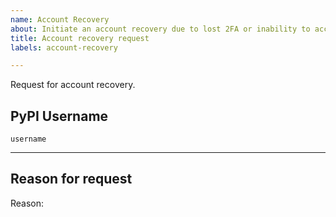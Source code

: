 ```yaml
---
name: Account Recovery
about: Initiate an account recovery due to lost 2FA or inability to access email address
title: Account recovery request
labels: account-recovery 

---
```


Request for account recovery.

## PyPI Username

<!-- Replace the following with your PyPI username -->
`username`

---

##  Reason for request

<!-- State the reason for your request
  - Lost access to email address
  - Lost 2FA authentication app or security token
-->

Reason:
